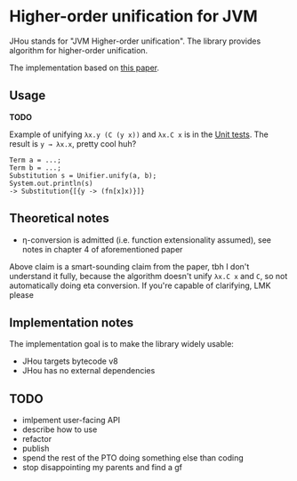 # Higher-order unification for JVM

JHou stands for "JVM Higher-order unification".
The library provides algorithm for higher-order unification.

The implementation based on
[this paper](https://www21.in.tum.de/teaching/sar/SS20/5.pdf).

## Usage

**TODO**

Example of unifying `λx.y (C (y x))` and `λx.C x` is in the
[Unit tests](src/test/java/pl/wojciechkarpiel/unifier/UnifierTest.java).
The result is `y → λx.x`, pretty cool huh?

```
Term a = ...;
Term b = ...;
Substitution s = Unifier.unify(a, b);
System.out.println(s)
-> Substitution{[{y -> (fn[x]x)}]}
```

## Theoretical notes

* η-conversion is admitted (i.e. function extensionality assumed),
  see notes in chapter 4 of aforementioned paper

Above claim is a smart-sounding claim from the paper, tbh I don't understand it fully,
because the algorithm doesn't unify `λx.C x` and `C`,
so not automatically doing eta conversion. If you're capable of clarifying, LMK please

## Implementation notes

The implementation goal is to make the library widely usable:

* JHou targets bytecode v8
* JHou has no external dependencies

## TODO

* imlpement user-facing API
* describe how to use
* refactor
* publish
* spend the rest of the PTO doing something else than coding
* stop disappointing my parents and find a gf